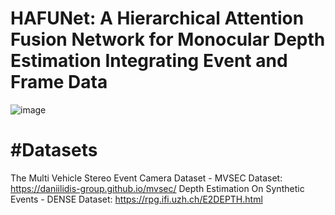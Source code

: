 HAFUNet: A Hierarchical Attention Fusion Network for Monocular Depth Estimation Integrating Event and Frame Data
==
![image](https://github.com/user-attachments/assets/0485da65-1fc0-468d-b218-d6231f08a4f8)

#Datasets
=
The Multi Vehicle Stereo Event Camera Dataset - MVSEC Dataset: https://daniilidis-group.github.io/mvsec/
Depth Estimation On Synthetic Events - DENSE Dataset: https://rpg.ifi.uzh.ch/E2DEPTH.html



